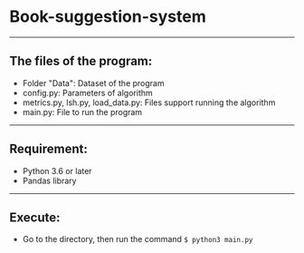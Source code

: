 # Book-suggestion-system

-----------------------------

## The files of the program:
- Folder "Data": Dataset of the program
- config.py: Parameters of algorithm
- metrics.py, lsh.py, load_data.py: Files support running the algorithm
- main.py: File to run the program

----------------------------

## Requirement:
- Python 3.6 or later
- Pandas library

-----------------------------

## Execute:
- Go to the directory, then run the command `$ python3 main.py`
